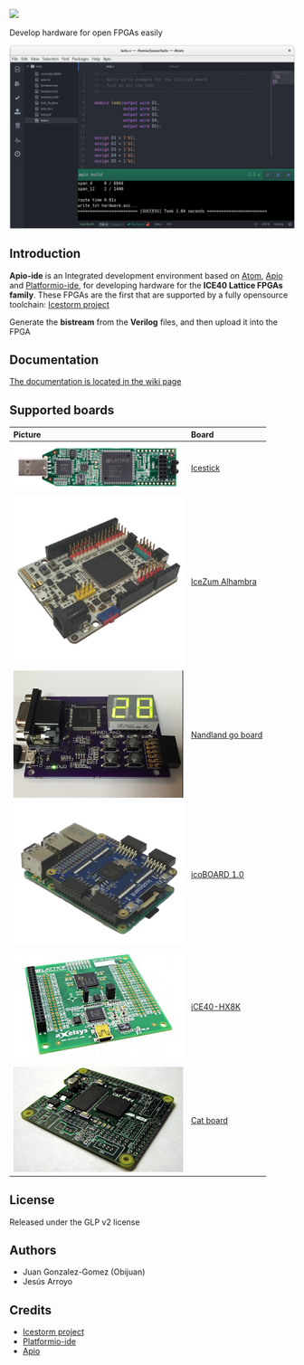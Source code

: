 ![](https://github.com/FPGAwars/apio-ide/raw/master/doc/apio-ide-logo.png)

Develop hardware for open FPGAs easily

![](doc/apio-ide-screenshot-1.png)

## Introduction

**Apio-ide** is an Integrated development environment based on [Atom](https://atom.io/), [Apio](https://github.com/FPGAwars/apio) and [Platformio-ide](http://platformio.org/), for developing hardware for the **ICE40 Lattice FPGAs family**. These FPGAs are the first that are supported by a fully opensource toolchain: [Icestorm project](http://www.clifford.at/icestorm/)

Generate the **bistream** from the **Verilog** files, and then upload it into the FPGA

## Documentation

[The documentation is located in the wiki page](https://github.com/FPGAwars/apio-ide/wiki)

## Supported boards

| Picture        | Board          |
| :------------- | :------------- |
| ![](doc/icestick-1.png) | [Icestick](http://www.latticesemi.com/icestick) |
| ![](doc/icezum-1.png) | [IceZum Alhambra](https://github.com/FPGAwars/icezum/wiki) |
| ![](doc/nandland-go-board-1.jpg) | [Nandland go board](https://www.nandland.com/goboard/introduction.html) |
| ![](doc/icoboard-1.png) | [icoBOARD 1.0](http://icoboard.org/icoboard-1-0.html) |
| ![](doc/ice40-hx8k-1.png) | [iCE40-HX8K ](http://www.latticesemi.com/Products/DevelopmentBoardsAndKits/iCE40HX8KBreakoutBoard.aspx) |
| ![](doc/cat-board-1.png) | [Cat board ](https://hackaday.io/project/7982-cat-board) |


## License

Released under the GLP v2 license

## Authors
* Juan Gonzalez-Gomez (Obijuan)
* Jesús Arroyo

## Credits
* [Icestorm project](http://www.clifford.at/icestorm/)
* [Platformio-ide](http://platformio.org/)
* [Apio](https://github.com/FPGAwars/apio)
